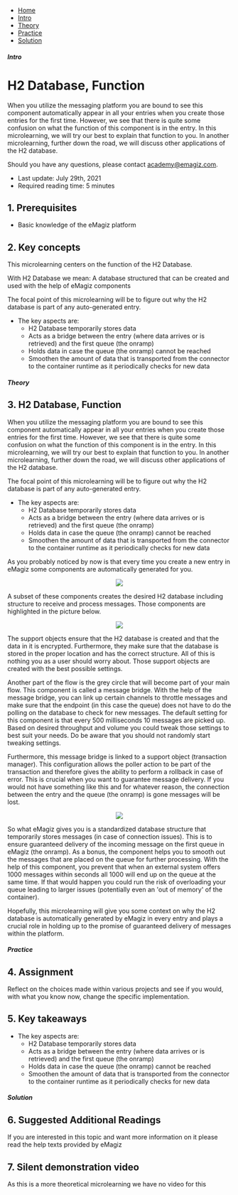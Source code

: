 <div class="ez-academy">
    <div class="ez-academy__body">
        <main class="micro-learning">
        <ul class="doc-nav">
            <li class="doc-nav__item"><a href="../../docs/microlearning/intermediate-solution-architecture-index" class="doc-nav__link">Home</a></li>
            <li class="doc-nav__item"><a href="#intro" class="doc-nav__link">Intro</a></li>
            <li class="doc-nav__item"><a href="#theory" class="doc-nav__link">Theory</a></li>
            <li class="doc-nav__item"><a href="#practice" class="doc-nav__link">Practice</a></li>
            <li class="doc-nav__item"><a href="#solution" class="doc-nav__link">Solution</a></li>
        </ul>

<div class="doc">

##### Intro

# H2 Database, Function
 
When you utilize the messaging platform you are bound to see this component automatically appear in all your entries when you create those entries for the first time. However, we see that there is quite some confusion on what the function of this component is in the entry. In this microlearning, we will try our best to explain that function to you. In another microlearning, further down the road, we will discuss other applications of the H2 database.

Should you have any questions, please contact academy@emagiz.com.

- Last update: July 29th, 2021
- Required reading time: 5 minutes

## 1. Prerequisites
- Basic knowledge of the eMagiz platform

## 2. Key concepts
This microlearning centers on the function of the H2 Database.

With H2 Database we mean: A database structured that can be created and used with the help of eMagiz components

The focal point of this microlearning will be to figure out why the H2 database is part of any auto-generated entry.

- The key aspects are:
    - H2 Database temporarily stores data
    - Acts as a bridge between the entry (where data arrives or is retrieved) and the first queue (the onramp)
    - Holds data in case the queue (the onramp) cannot be reached
    - Smoothen the amount of data that is transported from the connector to the container runtime as it periodically checks for new data

##### Theory
  
## 3. H2 Database, Function

When you utilize the messaging platform you are bound to see this component automatically appear in all your entries when you create those entries for the first time. However, we see that there is quite some confusion on what the function of this component is in the entry. In this microlearning, we will try our best to explain that function to you. In another microlearning, further down the road, we will discuss other applications of the H2 database.

The focal point of this microlearning will be to figure out why the H2 database is part of any auto-generated entry.

- The key aspects are:
    - H2 Database temporarily stores data
    - Acts as a bridge between the entry (where data arrives or is retrieved) and the first queue (the onramp)
    - Holds data in case the queue (the onramp) cannot be reached
    - Smoothen the amount of data that is transported from the connector to the container runtime as it periodically checks for new data

As you probably noticed by now is that every time you create a new entry in eMagiz some components are automatically generated for you.

<p align="center"><img src="../../img/microlearning/intermediate-solution-architecture-topic-storage--auto-generation-entry.png"></p>

A subset of these components creates the desired H2 database including structure to receive and process messages. Those components are highlighted in the picture below.

<p align="center"><img src="../../img/microlearning/intermediate-solution-architecture-topic-storage--auto-generation-entry-h2-components.png"></p>

The support objects ensure that the H2 database is created and that the data in it is encrypted. Furthermore, they make sure that the database is stored in the proper location and has the correct structure. All of this is nothing you as a user should worry about. Those support objects are created with the best possible settings.

Another part of the flow is the grey circle that will become part of your main flow. This component is called a message bridge. With the help of the message bridge, you can link up certain channels to throttle messages and make sure that the endpoint (in this case the queue) does not have to do the polling on the database to check for new messages. The default setting for this component is that every 500 milliseconds 10 messages are picked up. Based on desired throughput and volume you could tweak those settings to best suit your needs. Do be aware that you should not randomly start tweaking settings.

Furthermore, this message bridge is linked to a support object (transaction manager). This configuration allows the poller action to be part of the transaction and therefore gives the ability to perform a rollback in case of error. This is crucial when you want to guarantee message delivery. If you would not have something like this and for whatever reason, the connection between the entry and the queue (the onramp) is gone messages will be lost.

<p align="center"><img src="../../img/microlearning/intermediate-solution-architecture-topic-storage--auto-generation-entry-h2-transaction-manager.png"></p>

So what eMagiz gives you is a standardized database structure that temporarily stores messages (in case of connection issues). This is to ensure guaranteed delivery of the incoming message on the first queue in eMagiz (the onramp). As a bonus, the component helps you to smooth out the messages that are placed on the queue for further processing. With the help of this component, you prevent that when an external system offers 1000 messages within seconds all 1000 will end up on the queue at the same time. If that would happen you could run the risk of overloading your queue leading to larger issues (potentially even an 'out of memory' of the container).

Hopefully, this microlearning will give you some context on why the H2 database is automatically generated by eMagiz in every entry and plays a crucial role in holding up to the promise of guaranteed delivery of messages within the platform.

##### Practice

## 4. Assignment

Reflect on the choices made within various projects and see if you would, with what you know now, change the specific implementation.

## 5. Key takeaways

- The key aspects are:
    - H2 Database temporarily stores data
    - Acts as a bridge between the entry (where data arrives or is retrieved) and the first queue (the onramp)
    - Holds data in case the queue (the onramp) cannot be reached
    - Smoothen the amount of data that is transported from the connector to the container runtime as it periodically checks for new data

##### Solution

## 6. Suggested Additional Readings

If you are interested in this topic and want more information on it please read the help texts provided by eMagiz

## 7. Silent demonstration video

As this is a more theoretical microlearning we have no video for this

</div>
</main>
</div>
</div>